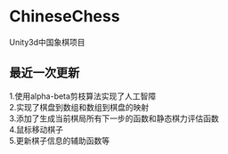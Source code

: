 # ChineseChess
Unity3d中国象棋项目
## 最近一次更新
1.使用alpha-beta剪枝算法实现了人工智障  
2.实现了棋盘到数组和数组到棋盘的映射  
3.添加了生成当前棋局所有下一步的函数和静态棋力评估函数  
4.鼠标移动棋子  
5.更新棋子信息的辅助函数等  


